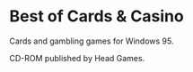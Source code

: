 # Best of Cards & Casino

Cards and gambling games for Windows 95.

CD-ROM published by Head Games.

